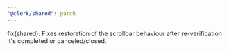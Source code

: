 ```yaml
---
"@clerk/shared": patch
---
```


fix(shared): Fixes restoretion of the scrollbar behaviour after re-verification it's completed or canceled/closed.
